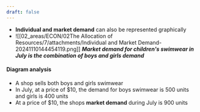```yaml
---
draft: false
---
```

- **Individual and market demand** can also be represented graphically  
- ![[02_areas/ECON/02The Allocation of Resources/7/attachments/Individual and Market Demand-20241110144454119.png]]
    _**Market demand for children's swimwear in July is the combination of boys and girls demand**_

#### Diagram analysis
- A shop sells both boys and girls swimwear
- In July, at a price of $10, the demand for boys swimwear is 500 units and girls is 400 units
- At a price of $10, the shops **market demand** during July is 900 units